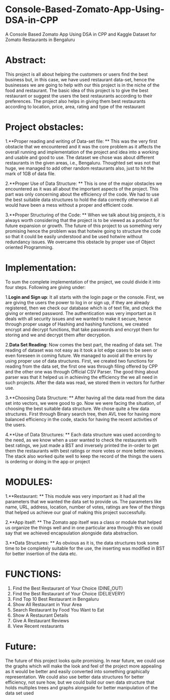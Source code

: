 # Console-Based-Zomato-App-Using-DSA-in-CPP
A Console Based Zomato App Using DSA in CPP and Kaggle Dataset for Zomato Restaurants in Bengaluru

# Abstract:
This project is all about helping the customers or users find the best business but, in this case, we have used restaurant data-set, hence the businesses we are going to help with our this
project is in the niche of the food and restaurant. The basic idea of this project is to give the best restaurant or suggest the users the best restaurants according to their preferences. The project also helps in giving them best restaurants according to location, price, area, rating and type of the restaurant

# Project obstacles:

1.**Proper reading and writing of Data-set file: ** This was the very first obstacle that we encountered and it was the core problem as it affects the overall running and implementation of the project and idea into a working and usable and good to use. The dataset we chose was about different restaurants in the given areas, i.e., Bengaluru. Thoughted set was not that huge, we managed to add other random restaurants also, just to hit the mark of 1GB of data file.

2.**Proper Use of Data Structure: ** This is one of the major obstacles we encountered as it was
all about the important aspects of the project. This part was only concerning about the efficiency of the code. We had to use the best suitable data structures to hold the data correctly otherwise it all would have been a mess without a proper and efficient code.

3.**Proper Structuring of the Code: ** When we talk about big projects, it is always worth considering that the project is to be viewed as a product for future expansion or growth. The future of this project to us something very promising hence the problem was that hotwire going to structure the code so that it could be easily understood and be used hotwire without redundancy issues. We overcame this obstacle by proper use of Object
oriented Programming.

# Implementation:

To sum the complete implementation of the project, we could divide it into four steps. Following are giving under:

1.**Login and Sign up**: It all starts with the login page or the console. First, we are giving the users the power to log in or sign up, if they are already registered, then we check our database which is of text file, and check the giving or entered password. The authentication was very important as it deals with all security issues and we wanted to make it secure, hence through proper usage of Hashing and hashing functions, we created encrypt and decrypt functions, that take passwords and encrypt them for storing and we and decrypt them after decryption.

2.**Data Set Reading**: Now comes the best part, the reading of data set. The reading of dataset was not easy as it took a lot edge cases to be seen or even foreseen in coming future. We managed to avoid all the errors by using proper use of data structures. First, we created two functions for reading from the data set, the first one was through filing offered by CPP and the other one was through Official CSV Parser. The good thing about parser was that it helped us in achieving the efficiency the we all need in such projects. After the data was read, we stored them in vectors for further use.

3.**Choosing Data Structure: ** After having all the data read from the data set into vectors, we were good to go. Now we were facing the situation, of choosing the best suitable data structure. We chose quite a few data structures. First through Binary search tree, then AVL tree for having more balanced efficiency in the code, stacks for having the recent activities of the users.

4.**Use of Data Structures: ** Each data structure was used according to the need, as we know when a user wanted to check the restaurants with best ratings, we just made a BST and inversely printed the in-order to get them the restaurants with best ratings or more votes or more better reviews. The stack also worked quite well to keep the record of the things the users is ordering or doing in the app or project

# MODULES:
1.**Restaurant: ** This module was very important as it had all the parameters that we wanted the data set to provide us. The parameters like name, URL, address, location, number of votes, ratings are few of the things that helped us achieve our goal of making this project
successfully.

2.**App itself: ** The Zomato app itself was a class or module that helped us organize the things
well and in one particular area through this we could say that we achieved encapsulation alongside data abstraction.

3.**Data Structures: ** As obvious as it is, the data structures took some time to be completely suitable for the use, the inserting was modified in BST for better insertion of the data etc.

# FUNCTIONS:
1. Find the Best Restaurant of Your Choice (DINE_OUT) 
2. Find the Best Restaurant of Your Choice (DELIEVERY)
3. Find Top 10 Best Restaurant in Bengaluru
4. Show All Restaurant in Your Area 
5. Search Restaurant by Food You Want to Eat 
7. Show A Restaurant Details
8. Give A Restaurant Reviews
9. View Recent restaurants

# Future:
The future of this project looks quite promising. In near future, we could use the graphs which will make the look and feel of the project more appealing as it would be better and easily converted into something graphically representation. We could also use better data structures for better efficiency, not sure how, but we could build our own data structure that holds multiples trees and graphs alongside for better manipulation of the data set used
